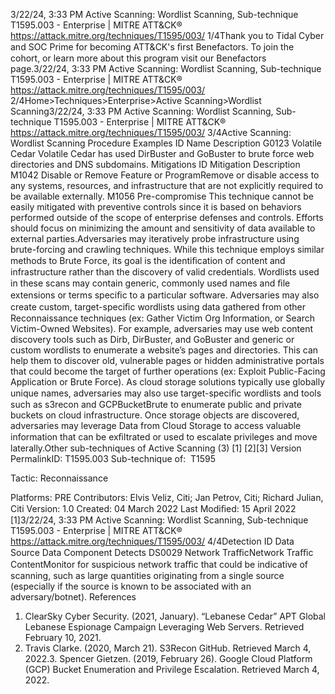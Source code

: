 3/22/24, 3:33 PM Active Scanning: Wordlist Scanning, Sub-technique T1595.003 - Enterprise | MITRE ATT&CK®
https://attack.mitre.org/techniques/T1595/003/ 1/4Thank you to Tidal Cyber and SOC Prime for becoming ATT&CK's ﬁrst Benefactors. To join the cohort, or learn more about this program visit our
Benefactors page.3/22/24, 3:33 PM Active Scanning: Wordlist Scanning, Sub-technique T1595.003 - Enterprise | MITRE ATT&CK®
https://attack.mitre.org/techniques/T1595/003/ 2/4Home>Techniques>Enterprise>Active Scanning>Wordlist Scanning3/22/24, 3:33 PM Active Scanning: Wordlist Scanning, Sub-technique T1595.003 - Enterprise | MITRE ATT&CK®
https://attack.mitre.org/techniques/T1595/003/ 3/4Active Scanning: Wordlist Scanning
Procedure Examples
ID Name Description
G0123 Volatile Cedar Volatile Cedar has used DirBuster and GoBuster to brute force web directories and DNS subdomains.
Mitigations
ID Mitigation Description
M1042 Disable or Remove
Feature or ProgramRemove or disable access to any systems, resources, and infrastructure that are not explicitly
required to be available externally.
M1056 Pre-compromise This technique cannot be easily mitigated with preventive controls since it is based on behaviors
performed outside of the scope of enterprise defenses and controls. Efforts should focus on
minimizing the amount and sensitivity of data available to external parties.Adversaries may iteratively probe infrastructure using brute-forcing and crawling techniques. While this technique employs similar methods
to Brute Force, its goal is the identiﬁcation of content and infrastructure rather than the discovery of valid credentials. Wordlists used in these
scans may contain generic, commonly used names and ﬁle extensions or terms speciﬁc to a particular software. Adversaries may also
create custom, target-speciﬁc wordlists using data gathered from other Reconnaissance techniques (ex: Gather Victim Org Information, or
Search Victim-Owned Websites).
For example, adversaries may use web content discovery tools such as Dirb, DirBuster, and GoBuster and generic or custom wordlists to
enumerate a website’s pages and directories. This can help them to discover old, vulnerable pages or hidden administrative portals that
could become the target of further operations (ex: Exploit Public-Facing Application or Brute Force).
As cloud storage solutions typically use globally unique names, adversaries may also use target-speciﬁc wordlists and tools such as
s3recon and GCPBucketBrute to enumerate public and private buckets on cloud infrastructure. Once storage objects are discovered,
adversaries may leverage Data from Cloud Storage to access valuable information that can be exﬁltrated or used to escalate privileges and
move laterally.Other sub-techniques of Active Scanning (3)
[1]
[2][3]
Version PermalinkID: T1595.003
Sub-technique of:  T1595

Tactic: Reconnaissance

Platforms: PRE
Contributors: Elvis Veliz, Citi; Jan Petrov, Citi; Richard Julian, Citi
Version: 1.0
Created: 04 March 2022
Last Modiﬁed: 15 April 2022
[1]3/22/24, 3:33 PM Active Scanning: Wordlist Scanning, Sub-technique T1595.003 - Enterprise | MITRE ATT&CK®
https://attack.mitre.org/techniques/T1595/003/ 4/4Detection
ID Data Source Data Component Detects
DS0029 Network TraﬃcNetwork Traﬃc
ContentMonitor for suspicious network traﬃc that could be indicative of scanning, such as
large quantities originating from a single source (especially if the source is known to be
associated with an adversary/botnet).
References
1. ClearSky Cyber Security. (2021, January). “Lebanese Cedar”
APT Global Lebanese Espionage Campaign Leveraging Web
Servers. Retrieved February 10, 2021.
2. Travis Clarke. (2020, March 21). S3Recon GitHub. Retrieved
March 4, 2022.3. Spencer Gietzen. (2019, February 26). Google Cloud Platform
(GCP) Bucket Enumeration and Privilege Escalation. Retrieved
March 4, 2022.
